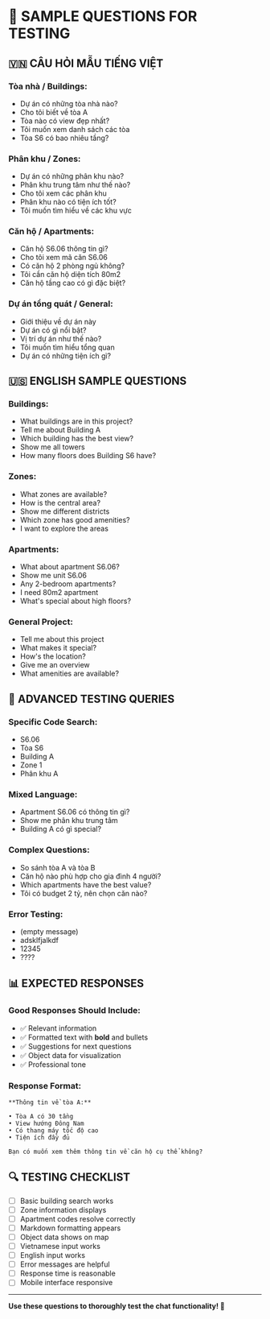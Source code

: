 # 🧪 SAMPLE QUESTIONS FOR TESTING

## 🇻🇳 CÂU HỎI MẪU TIẾNG VIỆT

### Tòa nhà / Buildings:
- Dự án có những tòa nhà nào?
- Cho tôi biết về tòa A
- Tòa nào có view đẹp nhất?
- Tôi muốn xem danh sách các tòa
- Tòa S6 có bao nhiêu tầng?

### Phân khu / Zones:
- Dự án có những phân khu nào?
- Phân khu trung tâm như thế nào?
- Cho tôi xem các phân khu
- Phân khu nào có tiện ích tốt?
- Tôi muốn tìm hiểu về các khu vực

### Căn hộ / Apartments:
- Căn hộ S6.06 thông tin gì?
- Cho tôi xem mã căn S6.06
- Có căn hộ 2 phòng ngủ không?
- Tôi cần căn hộ diện tích 80m2
- Căn hộ tầng cao có gì đặc biệt?

### Dự án tổng quát / General:
- Giới thiệu về dự án này
- Dự án có gì nổi bật?
- Vị trí dự án như thế nào?
- Tôi muốn tìm hiểu tổng quan
- Dự án có những tiện ích gì?

## 🇺🇸 ENGLISH SAMPLE QUESTIONS

### Buildings:
- What buildings are in this project?
- Tell me about Building A
- Which building has the best view?
- Show me all towers
- How many floors does Building S6 have?

### Zones:
- What zones are available?
- How is the central area?
- Show me different districts
- Which zone has good amenities?
- I want to explore the areas

### Apartments:
- What about apartment S6.06?
- Show me unit S6.06
- Any 2-bedroom apartments?
- I need 80m2 apartment
- What's special about high floors?

### General Project:
- Tell me about this project
- What makes it special?
- How's the location?
- Give me an overview
- What amenities are available?

## 🎯 ADVANCED TESTING QUERIES

### Specific Code Search:
- S6.06
- Tòa S6
- Building A
- Zone 1
- Phân khu A

### Mixed Language:
- Apartment S6.06 có thông tin gì?
- Show me phân khu trung tâm
- Building A có gì special?

### Complex Questions:
- So sánh tòa A và tòa B
- Căn hộ nào phù hợp cho gia đình 4 người?
- Which apartments have the best value?
- Tôi có budget 2 tỷ, nên chọn căn nào?

### Error Testing:
- (empty message)
- adsklfjalkdf
- 12345
- ????

## 📊 EXPECTED RESPONSES

### Good Responses Should Include:
- ✅ Relevant information
- ✅ Formatted text with **bold** and bullets
- ✅ Suggestions for next questions
- ✅ Object data for visualization
- ✅ Professional tone

### Response Format:
```
**Thông tin về tòa A:**

• Tòa A có 30 tầng
• View hướng Đông Nam
• Có thang máy tốc độ cao
• Tiện ích đầy đủ

Bạn có muốn xem thêm thông tin về căn hộ cụ thể không?
```

## 🔍 TESTING CHECKLIST

- [ ] Basic building search works
- [ ] Zone information displays
- [ ] Apartment codes resolve correctly
- [ ] Markdown formatting appears
- [ ] Object data shows on map
- [ ] Vietnamese input works
- [ ] English input works  
- [ ] Error messages are helpful
- [ ] Response time is reasonable
- [ ] Mobile interface responsive

---

**Use these questions to thoroughly test the chat functionality! 🚀**